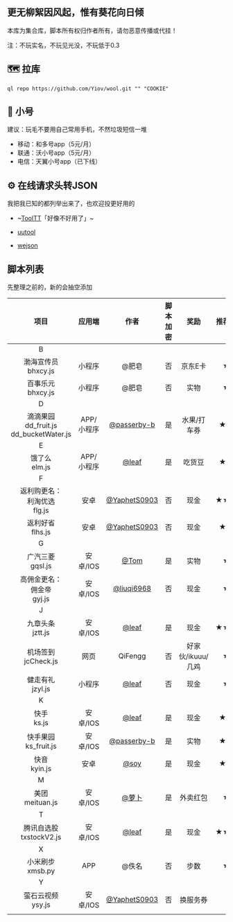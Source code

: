 ## 更无柳絮因风起，惟有葵花向日倾

本库为集合库，脚本所有权归作者所有，请勿恶意传播或代挂！

注：不玩实名，不玩见光没，不玩低于0.3


## :world_map: 拉库

    ql repo https://github.com/Yiov/wool.git "" "COOKIE"


## :loudspeaker: 小号

建议：玩毛不要用自己常用手机，不然垃圾短信一堆

* 移动：和多号app（5元/月）
* 联通：沃小号app（5元/月）
* 电信：天翼小号app（已下线）



## :gear: 在线请求头转JSON

我把我已知的都列举出来了，也欢迎投更好用的

* ~[ToolTT](https://tooltt.com/header2json/)「好像不好用了」~

* [uutool](https://uutool.cn/header2json/)

* [wejson](https://wejson.cn/header2json/)




## 脚本列表

先整理之前的，新的会抽空添加


| 项目 | 应用端 | 作者 | 脚本加密 | 奖励 | 推荐指数 |
| :-: | :-: | :-: | :-: | :-: | :-: |
| B |
| 渤海宣传员<br>bhxcy.js | 小程序 | @肥皂 | 否 | 京东E卡 | ★★ |
| 百事乐元<br>bhxcy.js | 小程序 | @肥皂 | 否 | 实物 | ★★ |
| D |
| 滴滴果园<br>dd_fruit.js<br>dd_bucketWater.js | APP/小程序 | [@passerby-b](https://github.com/passerby-b/didi_fruit/) | 是 | 水果/打车券 | ★★★ |
| E |
| 饿了么<br>elm.js | APP/小程序 | [@leaf](https://github.com/leafTheFish/DeathNote) | 是 | 吃货豆 | ★★★ |
| F |
| 返利购更名：<br>利淘优选<br>flg.js | 安卓 | [@YaphetS0903](https://github.com/YaphetS0903/JStest) | 否 | 现金 | ★★★★ |
| 返利好省<br>flhs.js | 安卓 | [@YaphetS0903](https://github.com/YaphetS0903/JStest) | 否 | 现金 | ★★★ |
| G |
| 广汽三菱<br>gqsl.js | 安卓/IOS | [@Tom](https://github.com/xl2101200/-/) | 是 | 实物 | ★★ |
| 高佣金更名：<br>佣金帝<br>gyj.js | 安卓/IOS | [@liuqi6968](https://github.com/liuqi6968/-) | 否 | 现金 | ★★ |
| J |
| 九章头条<br>jztt.js | 安卓/IOS | [@leaf](https://github.com/leafTheFish/DeathNote) | 是 | 现金 | ★★★★ |
| 机场签到<br>jcCheck.js | 网页 | QiFengg | 否 | 好家伙/ikuuu/几鸡 | ★★ |
| 健走有礼<br>jzyl.js | 小程序 | [@leaf](https://github.com/leafTheFish/DeathNote) | 否 | 现金 | ★★ |
| K |
| 快手<br>ks.js | 安卓/IOS | [@leaf](https://github.com/leafTheFish/DeathNote) | 是 | 现金 | ★★★ |
| 快手果园<br>ks_fruit.js | 安卓/IOS | [@passerby-b](https://github.com/passerby-b/didi_fruit/) | 是 | 实物 | ★★★ |
| 快音<br>kyin.js | 安卓 | [@soy](https://github.com/soytool/script) | 是 | 现金 | ★★★ |
| M |
| 美团<br>meituan.js | 安卓/IOS | [@萝卜](https://gitlab.luobook.fun/root/script/tree/master) | 是 | 外卖红包 | ★★ |
| T |
| 腾讯自选股<br>txstockV2.js | 安卓/IOS | [@leaf](https://github.com/leafTheFish/DeathNote) | 是 | 现金 | ★★★★ |
| X |
| 小米刷步<br>xmsb.py | APP | @佚名 | 否 | 步数 | ★★ |
| Y |
| 萤石云视频<br>ysy.js | 安卓/IOS | [@YaphetS0903](https://github.com/YaphetS0903/JStest) | 否 | 换服务券 | ★ |
|  |